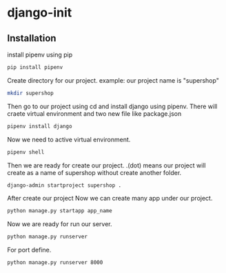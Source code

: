 # django-init

## Installation

install pipenv using pip
```bash
pip install pipenv
```
Create directory for our project. example: our project name is "supershop"
```bash
mkdir supershop
```
Then go to our project using cd and install django using pipenv.
There will craete virtual environment and two new file like package.json
```bash
pipenv install django
```
Now we need to active virtual environment.
```bash
pipenv shell
```
Then we are ready for create our project. .(dot) means our project will create as a name of supershop without create another folder.
```bash
django-admin startproject supershop .
```
After create our project Now we can create many app under our project.
```bash
python manage.py startapp app_name
```
Now we are ready for run our server.
```bash
python manage.py runserver
```
For port define.
```bash
python manage.py runserver 8000
```
